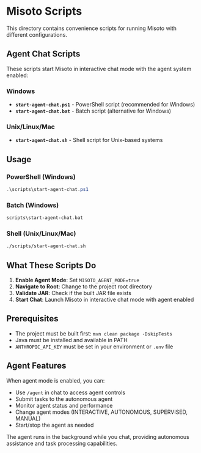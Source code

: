 # Misoto Scripts

This directory contains convenience scripts for running Misoto with different configurations.

## Agent Chat Scripts

These scripts start Misoto in interactive chat mode with the agent system enabled:

### Windows

- **`start-agent-chat.ps1`** - PowerShell script (recommended for Windows)
- **`start-agent-chat.bat`** - Batch script (alternative for Windows)

### Unix/Linux/Mac

- **`start-agent-chat.sh`** - Shell script for Unix-based systems

## Usage

### PowerShell (Windows)
```powershell
.\scripts\start-agent-chat.ps1
```

### Batch (Windows)
```cmd
scripts\start-agent-chat.bat
```

### Shell (Unix/Linux/Mac)
```bash
./scripts/start-agent-chat.sh
```

## What These Scripts Do

1. **Enable Agent Mode**: Set `MISOTO_AGENT_MODE=true`
2. **Navigate to Root**: Change to the project root directory
3. **Validate JAR**: Check if the built JAR file exists
4. **Start Chat**: Launch Misoto in interactive chat mode with agent enabled

## Prerequisites

- The project must be built first: `mvn clean package -DskipTests`
- Java must be installed and available in PATH
- `ANTHROPIC_API_KEY` must be set in your environment or `.env` file

## Agent Features

When agent mode is enabled, you can:

- Use `/agent` in chat to access agent controls
- Submit tasks to the autonomous agent
- Monitor agent status and performance
- Change agent modes (INTERACTIVE, AUTONOMOUS, SUPERVISED, MANUAL)
- Start/stop the agent as needed

The agent runs in the background while you chat, providing autonomous assistance and task processing capabilities.
